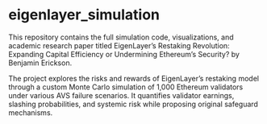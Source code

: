 # eigenlayer_simulation
This repository contains the full simulation code, visualizations, and academic research paper titled EigenLayer’s Restaking Revolution: Expanding Capital Efficiency or Undermining Ethereum’s Security? by Benjamin Erickson.

The project explores the risks and rewards of EigenLayer’s restaking model through a custom Monte Carlo simulation of 1,000 Ethereum validators under various AVS failure scenarios. It quantifies validator earnings, slashing probabilities, and systemic risk while proposing original safeguard mechanisms.

